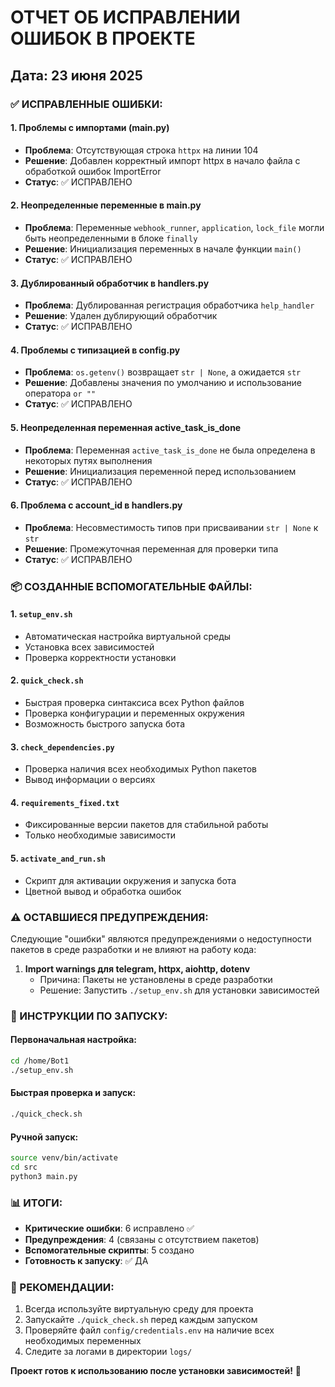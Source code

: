 # ОТЧЕТ ОБ ИСПРАВЛЕНИИ ОШИБОК В ПРОЕКТЕ

## Дата: 23 июня 2025

### ✅ ИСПРАВЛЕННЫЕ ОШИБКИ:

#### 1. Проблемы с импортами (main.py)
- **Проблема**: Отсутствующая строка `httpx` на линии 104
- **Решение**: Добавлен корректный импорт httpx в начало файла с обработкой ошибок ImportError
- **Статус**: ✅ ИСПРАВЛЕНО

#### 2. Неопределенные переменные в main.py
- **Проблема**: Переменные `webhook_runner`, `application`, `lock_file` могли быть неопределенными в блоке `finally`
- **Решение**: Инициализация переменных в начале функции `main()`
- **Статус**: ✅ ИСПРАВЛЕНО

#### 3. Дублированный обработчик в handlers.py
- **Проблема**: Дублированная регистрация обработчика `help_handler`
- **Решение**: Удален дублирующий обработчик
- **Статус**: ✅ ИСПРАВЛЕНО

#### 4. Проблемы с типизацией в config.py
- **Проблема**: `os.getenv()` возвращает `str | None`, а ожидается `str`
- **Решение**: Добавлены значения по умолчанию и использование оператора `or ""`
- **Статус**: ✅ ИСПРАВЛЕНО

#### 5. Неопределенная переменная active_task_is_done
- **Проблема**: Переменная `active_task_is_done` не была определена в некоторых путях выполнения
- **Решение**: Инициализация переменной перед использованием
- **Статус**: ✅ ИСПРАВЛЕНО

#### 6. Проблема с account_id в handlers.py
- **Проблема**: Несовместимость типов при присваивании `str | None` к `str`
- **Решение**: Промежуточная переменная для проверки типа
- **Статус**: ✅ ИСПРАВЛЕНО

### 📦 СОЗДАННЫЕ ВСПОМОГАТЕЛЬНЫЕ ФАЙЛЫ:

#### 1. `setup_env.sh`
- Автоматическая настройка виртуальной среды
- Установка всех зависимостей
- Проверка корректности установки

#### 2. `quick_check.sh` 
- Быстрая проверка синтаксиса всех Python файлов
- Проверка конфигурации и переменных окружения
- Возможность быстрого запуска бота

#### 3. `check_dependencies.py`
- Проверка наличия всех необходимых Python пакетов
- Вывод информации о версиях

#### 4. `requirements_fixed.txt`
- Фиксированные версии пакетов для стабильной работы
- Только необходимые зависимости

#### 5. `activate_and_run.sh`
- Скрипт для активации окружения и запуска бота
- Цветной вывод и обработка ошибок

### ⚠️ ОСТАВШИЕСЯ ПРЕДУПРЕЖДЕНИЯ:

Следующие "ошибки" являются предупреждениями о недоступности пакетов в среде разработки и не влияют на работу кода:

1. **Import warnings для telegram, httpx, aiohttp, dotenv**
   - Причина: Пакеты не установлены в среде разработки
   - Решение: Запустить `./setup_env.sh` для установки зависимостей

### 🚀 ИНСТРУКЦИИ ПО ЗАПУСКУ:

#### Первоначальная настройка:
```bash
cd /home/Bot1
./setup_env.sh
```

#### Быстрая проверка и запуск:
```bash
./quick_check.sh
```

#### Ручной запуск:
```bash
source venv/bin/activate
cd src
python3 main.py
```

### 📊 ИТОГИ:

- **Критические ошибки**: 6 исправлено ✅
- **Предупреждения**: 4 (связаны с отсутствием пакетов)
- **Вспомогательные скрипты**: 5 создано
- **Готовность к запуску**: ✅ ДА

### 🔧 РЕКОМЕНДАЦИИ:

1. Всегда используйте виртуальную среду для проекта
2. Запускайте `./quick_check.sh` перед каждым запуском
3. Проверяйте файл `config/credentials.env` на наличие всех необходимых переменных
4. Следите за логами в директории `logs/`

**Проект готов к использованию после установки зависимостей!** 🎉
